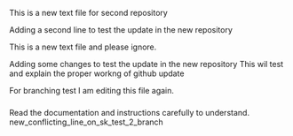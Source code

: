 This is a new text file for second repository

Adding a second line to test the update in the new repository

This is a new text file and please ignore.


Adding some changes to test the update in the new repository
This wil test and explain  the proper workng of github update

For branching test I am editing this file again.

#####

Read the documentation and instructions carefully to understand.
new_conflicting_line_on_sk_test_2_branch

#####